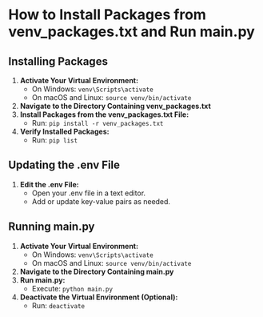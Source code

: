 <!DOCTYPE html>
<html>
<body>
    <h1>How to Install Packages from venv_packages.txt and Run main.py</h1>
    <h2>Installing Packages</h2>
    <ol>
        <li><strong>Activate Your Virtual Environment:</strong>
            <ul>
                <li>On Windows:
                    <code>venv\Scripts\activate</code>
                </li>
                <li>On macOS and Linux:
                    <code>source venv/bin/activate</code>
                </li>
            </ul>
        </li>
        <li><strong>Navigate to the Directory Containing venv_packages.txt</strong></li>
        <li><strong>Install Packages from the venv_packages.txt File:</strong>
            <ul>
                <li>Run: <code>pip install -r venv_packages.txt</code></li>
            </ul>
        </li>
        <li><strong>Verify Installed Packages:</strong>
            <ul>
                <li>Run: <code>pip list</code></li>
            </ul>
        </li>
    </ol>
    <h2>Updating the .env File</h2>
    <ol>
        <li><strong>Edit the .env File:</strong>
            <ul>
                <li>Open your .env file in a text editor.</li>
                <li>Add or update key-value pairs as needed.</li>
            </ul>
        </li>
    </ol>
    <h2>Running main.py</h2>
    <ol>
        <li><strong>Activate Your Virtual Environment:</strong>
            <ul>
                <li>On Windows:
                    <code>venv\Scripts\activate</code>
                </li>
                <li>On macOS and Linux:
                    <code>source venv/bin/activate</code>
                </li>
            </ul>
        </li>
        <li><strong>Navigate to the Directory Containing main.py</strong></li>
        <li><strong>Run main.py:</strong>
            <ul>
                <li>Execute: <code>python main.py</code></li>
            </ul>
        </li>
        <li><strong>Deactivate the Virtual Environment (Optional):</strong>
            <ul>
                <li>Run: <code>deactivate</code></li>
            </ul>
        </li>
    </ol>
</body>
</html>
